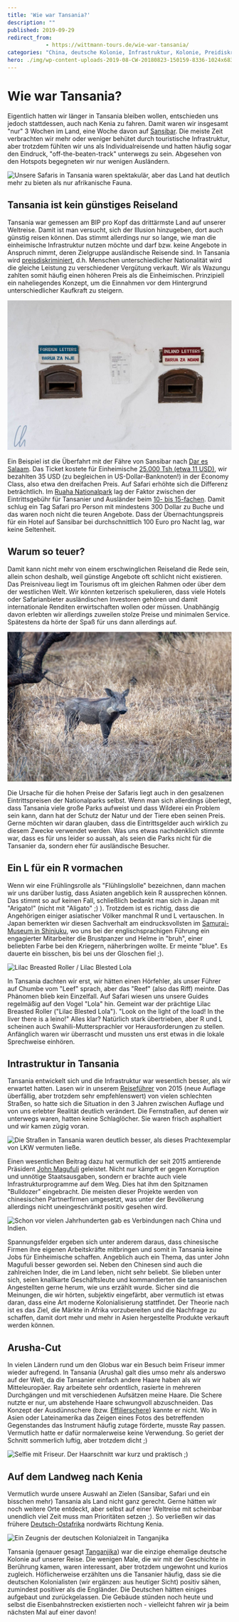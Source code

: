 ```yaml
---
title: 'Wie war Tansania?'
description: ""
published: 2019-09-29
redirect_from: 
            - https://wittmann-tours.de/wie-war-tansania/
categories: "China, deutsche Kolonie, Infrastruktur, Kolonie, Preidiskriminierung, Preis, Safari, Swahili, Tansania, Tansania"
hero: ./img/wp-content-uploads-2019-08-CW-20180823-150159-8336-1024x683.jpg
---
```

# Wie war Tansania?

Eigentlich hatten wir länger in Tansania bleiben wollen, entschieden uns jedoch stattdessen, auch nach Kenia zu fahren. Damit waren wir insgesamt "nur" 3 Wochen im Land, eine Woche davon auf [Sansibar](http://wittmann-tours.de/erste-eindruecke-aus-tansania-sansibar/). Die meiste Zeit verbrachten wir mehr oder weniger behütet durch touristische Infrastruktur, aber trotzdem fühlten wir uns als Individualreisende und hatten häufig sogar den Eindruck, "off-the-beaten-track" unterwegs zu sein. Abgesehen von den Hotspots begegneten wir nur wenigen Ausländern.

![Unsere Safaris in Tansania waren spektakulär, aber das Land hat deutlich mehr zu bieten als nur afrikanische Fauna.](http://wittmann-tours.de/wp-content/uploads/2019/08/CW-20180907-173135-2004-1024x683.jpg)

<!--more-->

## Tansania ist kein günstiges Reiseland

Tansania war gemessen am BIP pro Kopf das drittärmste Land auf unserer Weltreise. Damit ist man versucht, sich der Illusion hinzugeben, dort auch günstig reisen können. Das stimmt allerdings nur so lange, wie man die einheimische Infrastruktur nutzen möchte und darf bzw. keine Angebote in Anspruch nimmt, deren Zielgruppe ausländische Reisende sind. In Tansania wird [preisdiskriminiert](https://de.wikipedia.org/wiki/Preisdifferenzierung), d.h. Menschen unterschiedlicher Nationalität wird die gleiche Leistung zu verschiedener Vergütung verkauft. Wir als Wazungu zahlten somit häufig einen höheren Preis als die Einheimischen. Prinzipiell ein naheliegendes Konzept, um die Einnahmen vor dem Hintergrund unterschiedlicher Kaufkraft zu steigern.

![Nicht nur bei Briefen wird in Tansania nach national und international unterschieden. Häufig zahlen Ausländer höhere Preise als Tansanier.](./img/wp-content-uploads-2019-08-CW-20180823-150159-8336-1024x683.jpg)

Ein Beispiel ist die Überfahrt mit der Fähre von Sansibar nach [Dar es Salaam](http://wittmann-tours.de/dar-es-salaam/). Das Ticket kostete für Einheimische [25.000 Tsh (etwa 11 USD)](https://azammarine.com/passengers/), wir bezahlten 35 USD (zu begleichen in US-Dollar-Banknoten!) in der Economy Class, also etwa den dreifachen Preis. Auf Safari erhöhte sich die Differenz beträchtlich. Im [Ruaha Nationalpark](http://wittmann-tours.de/auf-safari-im-ruaha-nationalpark) lag der Faktor zwischen der Eintrittsgebühr für Tansanier und Ausländer beim [10- bis 15-fachen](http://ruahanationalpark.weebly.com/park-fees.html). Damit schlug ein Tag Safari pro Person mit mindestens 300 Dollar zu Buche und das waren noch nicht die teuren Angebote. Dass der Übernachtungspreis für ein Hotel auf Sansibar bei durchschnittlich 100 Euro pro Nacht lag, war keine Seltenheit.

## Warum so teuer?

Damit kann nicht mehr von einem erschwinglichen Reiseland die Rede sein, allein schon deshalb, weil günstige Angebote oft schlicht nicht existieren. Das Preisniveau liegt im Tourismus oft im gleichen Rahmen oder über dem der westlichen Welt. Wir könnten ketzerisch spekulieren, dass viele Hotels oder Safarianbieter ausländischen Investoren gehören und damit internationale Renditen erwirtschaften wollen oder müssen. Unabhängig davon erlebten wir allerdings zuweilen stolze Preise und minimalen Service. Spätestens da hörte der Spaß für uns dann allerdings auf.

![Das kann doch nicht Warzenschwein! ;) - Safaris bieten interessante Erlebnisse, in Tansania muss man allerdings oft mit exorbitanten Preisen rechnen.](./img/wp-content-uploads-2019-08-CW-20180902-160236-0779-1024x683.jpg)

Die Ursache für die hohen Preise der Safaris liegt auch in den gesalzenen Eintrittspreisen der Nationalparks selbst. Wenn man sich allerdings überlegt, dass Tansania viele große Parks aufweist und dass Wilderei ein Problem sein kann, dann hat der Schutz der Natur und der Tiere eben seinen Preis. Gerne möchten wir daran glauben, dass die Eintrittsgelder auch wirklich zu diesem Zwecke verwendet werden. Was uns etwas nachdenklich stimmte war, dass es für uns leider so aussah, als seien die Parks nicht für die Tansanier da, sondern eher für ausländische Besucher.

## Ein L für ein R vormachen

Wenn wir eine Frühlingsrolle als "Flühlingslolle" bezeichnen, dann machen wir uns darüber lustig, dass Asiaten angeblich kein R aussprechen können. Das stimmt so auf keinen Fall, schließlich bedankt man sich in Japan mit "Arigato!" (nicht mit "Aligato" ;) ). Trotzdem ist es richtig, dass die Angehörigen einiger asiatischer Völker manchmal R und L vertauschen. In Japan bemerkten wir diesen Sachverhalt am eindrucksvollsten im [Samurai-Museum in Shinjuku](http://wittmann-tours.de/sightseeing-in-der-mega-city-tokyo/), wo uns bei der englischsprachigen Führung ein engagierter Mitarbeiter die Brustpanzer und Helme in "bruh", einer beliebten Farbe bei den Kriegern, näherbringen wollte. Er meinte "blue". Es dauerte ein bisschen, bis bei uns der Gloschen fiel ;).

![Lilac Breasted Roller / Lilac Blested Lola](http://wittmann-tours.de/wp-content/uploads/2019/08/CW-20180905-173559-1418-1024x683.jpg)

In Tansania dachten wir erst, wir hätten einen Hörfehler, als unser Führer auf Chumbe vom "Leef" sprach, aber das "Reef" (also das Riff) meinte. Das Phänomen blieb kein Einzelfall. Auf Safari wiesen uns unsere Guides regelmäßig auf den Vogel "Lola" hin. Gemeint war der prächtige Lilac Breasted Roller ("Lilac Blested Lola"). "Look on the light of the load! In the liver there is a leino!" Alles klar? Natürlich stark übertrieben, aber R und L scheinen auch Swahili-Muttersprachler vor Herausforderungen zu stellen. Anfänglich waren wir überrascht und mussten uns erst etwas in die lokale Sprechweise einhören.

## Intrastruktur in Tansania

Tansania entwickelt sich und die Infrastruktur war wesentlich besser, als wir erwartet hatten. Lasen wir in unserem [Reiseführer](https://www.amazon.de/Rough-Guide-Tanzania-Guides/dp/1409354865) von 2015 (neue Auflage überfällig, aber trotzdem sehr empfehlenswert) von vielen schlechten Straßen, so hatte sich die Situation in den 3 Jahren zwischen Auflage und von uns erlebter Realität deutlich verändert. Die Fernstraßen, auf denen wir unterwegs waren, hatten keine Schlaglöcher. Sie waren frisch asphaltiert und wir kamen zügig voran.

![Die Straßen in Tansania waren deutlich besser, als dieses Prachtexemplar von LKW vermuten ließe.](http://wittmann-tours.de/wp-content/uploads/2019/08/CW-20180904-094040-8644-1024x683.jpg)

Einen wesentlichen Beitrag dazu hat vermutlich der seit 2015 amtierende Präsident [John Magufuli](https://de.wikipedia.org/wiki/John_Magufuli) geleistet. Nicht nur kämpft er gegen Korruption und unnötige Staatsausgaben, sondern er brachte auch viele Infrastrukturprogramme auf dem Weg. Dies hat ihm den Spitznamen "Bulldozer" eingebracht. Die meisten dieser Projekte werden von chinesischen Partnerfirmen umgesetzt, was unter der Bevölkerung allerdings nicht uneingeschränkt positiv gesehen wird.

![Schon vor vielen Jahrhunderten gab es Verbindungen nach China und Indien.](http://wittmann-tours.de/wp-content/uploads/2019/08/CW-20180831-110237-8457-1024x683.jpg)

Spannungsfelder ergeben sich unter anderem daraus, dass chinesische Firmen ihre eigenen Arbeitskräfte mitbringen und somit in Tansania keine Jobs für Einheimische schaffen. Angeblich auch ein Thema, das unter John Magufuli besser geworden sei. Neben den Chinesen sind auch die zahlreichen Inder, die im Land leben, nicht sehr beliebt. Sie blieben unter sich, seien knallkarte Geschäftsleute und kommandierten die tansanischen Angestellten gerne herum, wie uns erzählt wurde. Sicher sind die Meinungen, die wir hörten, subjektiv eingefärbt, aber vermutlich ist etwas daran, dass eine Art moderne Kolonialisierung stattfindet. Der Theorie nach ist es das Ziel, die Märkte in Afrika vorzubereiten und die Nachfrage zu schaffen, damit dort mehr und mehr in Asien hergestellte Produkte verkauft werden können.

## Arusha-Cut

In vielen Ländern rund um den Globus war ein Besuch beim Friseur immer wieder aufregend. In Tansania (Arusha) galt dies umso mehr als anderswo auf der Welt, da die Tansanier einfach andere Haare haben als wir Mitteleuropäer. Ray arbeitete sehr ordentlich, rasierte in mehreren Durchgängen und mit verschiedenen Aufsätzen meine Haare. Die Schere nutzte er nur, um abstehende Haare schwungvoll abzuschneiden. Das Konzept der Ausdünnschere (bzw. [Effilierschere](https://de.wikipedia.org/wiki/Friseurschere#Effilierschere)) kannte er nicht. Wo in Asien oder Lateinamerika das Zeigen eines Fotos des betreffenden Gegenstandes das Instrument häufig zutage förderte, musste Ray passen. Vermutlich hatte er dafür normalerweise keine Verwendung. So geriet der Schnitt sommerlich luftig, aber trotzdem dicht ;)

![Selfie mit Friseur. Der Haarschnitt war kurz und praktisch ;)](http://wittmann-tours.de/wp-content/uploads/2019/08/CW-20180912-120827-9110-1024x683.jpg)

## Auf dem Landweg nach Kenia

Vermutlich wurde unsere Auswahl an Zielen (Sansibar, Safari und ein bisschen mehr) Tansania als Land nicht ganz gerecht. Gerne hätten wir noch weitere Orte entdeckt, aber selbst auf einer Weltreise mit scheinbar unendlich viel Zeit muss man Prioritäten setzen ;). So verließen wir das frühere [Deutsch-Ostafrika](https://de.wikipedia.org/wiki/Deutsch-Ostafrika) nordwärts Richtung Kenia.

![Ein Zeugnis der deutschen Kolonialzeit in Tanganjika](http://wittmann-tours.de/wp-content/uploads/2019/08/CW-20180831-122353-8481-1024x683.jpg)

Tansania (genauer gesagt [Tanganjika](https://de.wikipedia.org/wiki/Tanganjika)) war die einzige ehemalige deutsche Kolonie auf unserer Reise. Die wenigen Male, die wir mit der Geschichte in Berührung kamen, waren interessant, aber trotzdem ungewohnt und kurios zugleich. Höflicherweise erzählten uns die Tansanier häufig, dass sie die deutschen Kolonialisten (wir ergänzen: aus heutiger Sicht) positiv sähen, zumindest positiver als die Engländer. Die Deutschen hätten einiges aufgebaut und zurückgelassen. Die Gebäude stünden noch heute und selbst die Eisenbahnstrecken existierten noch - vielleicht fahren wir ja beim nächsten Mal auf einer davon!
